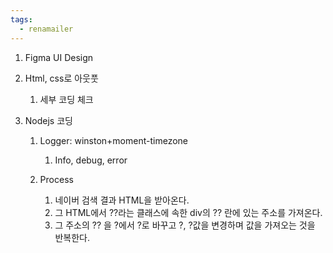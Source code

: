 ```yaml
---
tags:
  - renamailer
---
```


1. Figma UI Design
2. Html, css로 아웃풋
    
    1. 세부 코딩 체크
3. Nodejs 코딩
    
    1. Logger: winston+moment-timezone
        
        1. Info, debug, error
    2. Process
        1. 네이버 검색 결과 HTML을 받아온다.
        2. 그 HTML에서 ??라는 클래스에 속한 div의 ?? 란에 있는 주소를 가져온다.
        3. 그 주소의 ?? 을 ?에서 ?로 바꾸고 ?, ?값을 변경하며 값을 가져오는 것을 반복한다.